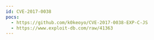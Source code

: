 ```yaml
---
id: CVE-2017-0038
pocs:
  - https://github.com/k0keoyo/CVE-2017-0038-EXP-C-JS
  - https://www.exploit-db.com/raw/41363
---
```

